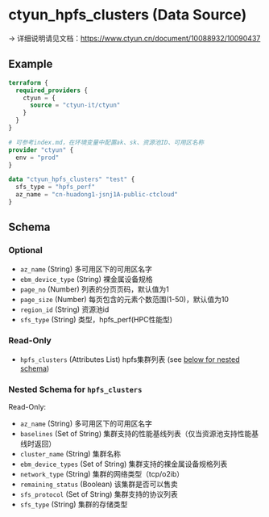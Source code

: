 # ctyun_hpfs_clusters (Data Source)
-> 详细说明请见文档：https://www.ctyun.cn/document/10088932/10090437



## Example

```terraform
terraform {
  required_providers {
    ctyun = {
      source = "ctyun-it/ctyun"
    }
  }
}

# 可参考index.md，在环境变量中配置ak、sk、资源池ID、可用区名称
provider "ctyun" {
  env = "prod"
}

data "ctyun_hpfs_clusters" "test" {
  sfs_type = "hpfs_perf"
  az_name = "cn-huadong1-jsnj1A-public-ctcloud"
}
```

<!-- schema generated by tfplugindocs -->
## Schema

### Optional

- `az_name` (String) 多可用区下的可用区名字
- `ebm_device_type` (String) 裸金属设备规格
- `page_no` (Number) 列表的分页页码，默认值为1
- `page_size` (Number) 每页包含的元素个数范围(1-50)，默认值为10
- `region_id` (String) 资源池id
- `sfs_type` (String) 类型，hpfs_perf(HPC性能型)

### Read-Only

- `hpfs_clusters` (Attributes List) hpfs集群列表 (see [below for nested schema](#nestedatt--hpfs_clusters))

<a id="nestedatt--hpfs_clusters"></a>
### Nested Schema for `hpfs_clusters`

Read-Only:

- `az_name` (String) 多可用区下的可用区名字
- `baselines` (Set of String) 集群支持的性能基线列表（仅当资源池支持性能基线时返回）
- `cluster_name` (String) 集群名称
- `ebm_device_types` (Set of String) 集群支持的裸金属设备规格列表
- `network_type` (String) 集群的网络类型（tcp/o2ib）
- `remaining_status` (Boolean) 该集群是否可以售卖
- `sfs_protocol` (Set of String) 集群支持的协议列表
- `sfs_type` (String) 集群的存储类型